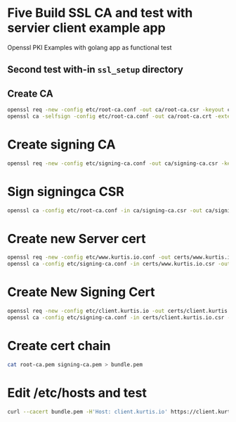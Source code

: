 # Five Build SSL CA and test with servier client example app

Openssl PKI Examples with golang app as functional test

## Second test with-in `ssl_setup` directory

## Create CA
```sh
openssl req -new -config etc/root-ca.conf -out ca/root-ca.csr -keyout ca/root-ca/private/root-ca.key
openssl ca -selfsign -config etc/root-ca.conf -out ca/root-ca.crt -extensions root_ca_ext
```

# Create signing CA
```sh
openssl req -new -config etc/signing-ca.conf -out ca/signing-ca.csr -keyout ca/signing-ca/private/signing-ca.key
```

# Sign signingca CSR
```sh
openssl ca -config etc/root-ca.conf -in ca/signing-ca.csr -out ca/signing-ca.crt -extensions signing_ca_ext
```

# Create new Server cert
```sh
openssl req -new -config etc/www.kurtis.io.conf -out certs/www.kurtis.io.csr -keyout certs/www.kurtis.io.key
openssl ca -config etc/signing-ca.conf -in certs/www.kurtis.io.csr -out certs/www.kurtis.io.crt -extensions server_ext
```

# Create New Signing Cert
```sh
openssl req -new -config etc/client.kurtis.io -out certs/client.kurtis.io.csr -keyout certs/client.kurtis.io.key
openssl ca -config etc/signing-ca.conf -in certs/client.kurtis.io.csr -out certs/client.kurtis.io.crt -extensions server_ext
```

# Create cert chain
```sh
cat root-ca.pem signing-ca.pem > bundle.pem
```
# Edit /etc/hosts and test
```sh
curl --cacert bundle.pem -H'Host: client.kurtis.io' https://client.kurtis.io:8443/hello
```
